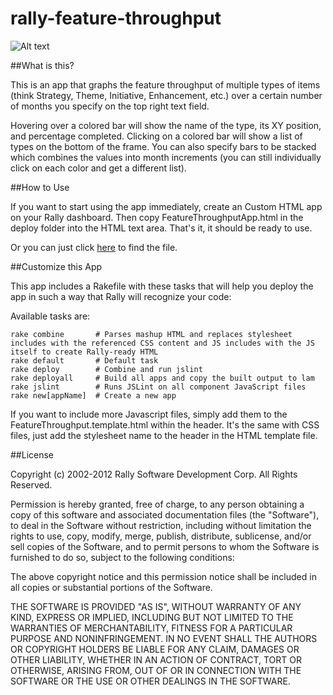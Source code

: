 rally-feature-throughput
===============

![Alt text](https://raw.github.com/osulehria/rally-feature-throughput/master/deploy/screenshot.png)

##What is this?

This is an app that graphs the feature throughput of multiple types of items (think Strategy, Theme, Initiative, Enhancement, etc.) over a certain number of months you specify on the top right text field.

Hovering over a colored bar will show the name of the type, its XY position, and percentage completed. Clicking on a colored bar will show a list of types on the bottom of the frame. You can also specify bars to be stacked which combines the values into month increments (you can still individually click on each color and get a different list).

##How to Use

If you want to start using the app immediately, create an Custom HTML app on your Rally dashboard. Then copy FeatureThroughputApp.html in the deploy folder into the HTML text area. That's it, it should be ready to use.

Or you can just click [here]() to find the file.

##Customize this App

This app includes a Rakefile with these tasks that will help you deploy the app in such a way that Rally will recognize your code:

Available tasks are:

    rake combine       # Parses mashup HTML and replaces stylesheet includes with the referenced CSS content and JS includes with the JS itself to create Rally-ready HTML
    rake default       # Default task
    rake deploy        # Combine and run jslint
    rake deployall     # Build all apps and copy the built output to lam
    rake jslint        # Runs JSLint on all component JavaScript files
    rake new[appName]  # Create a new app

If you want to include more Javascript files, simply add them to the FeatureThroughput.template.html within the header. It's the same with CSS files, just add the stylesheet name to the header in the HTML template file.

##License

Copyright (c) 2002-2012 Rally Software Development Corp. All Rights Reserved.

Permission is hereby granted, free of charge, to any person obtaining a copy of this software and associated documentation files (the "Software"), to deal in the Software without restriction, including without limitation the rights to use, copy, modify, merge, publish, distribute, sublicense, and/or sell copies of the Software, and to permit persons to whom the Software is furnished to do so, subject to the following conditions:

The above copyright notice and this permission notice shall be included in all copies or substantial portions of the Software.

THE SOFTWARE IS PROVIDED "AS IS", WITHOUT WARRANTY OF ANY KIND, EXPRESS OR IMPLIED, INCLUDING BUT NOT LIMITED TO THE WARRANTIES OF MERCHANTABILITY, FITNESS FOR A PARTICULAR PURPOSE AND NONINFRINGEMENT. IN NO EVENT SHALL THE AUTHORS OR COPYRIGHT HOLDERS BE LIABLE FOR ANY CLAIM, DAMAGES OR OTHER LIABILITY, WHETHER IN AN ACTION OF CONTRACT, TORT OR OTHERWISE, ARISING FROM, OUT OF OR IN CONNECTION WITH THE SOFTWARE OR THE USE OR OTHER DEALINGS IN THE SOFTWARE.
